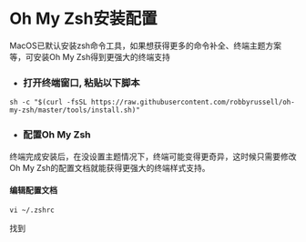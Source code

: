 # Oh My Zsh安装配置

MacOS已默认安装zsh命令工具，如果想获得更多的命令补全、终端主题方案等，可安装Oh My Zsh得到更强大的终端支持

* ### 打开终端窗口, 粘贴以下脚本

```
sh -c "$(curl -fsSL https://raw.githubusercontent.com/robbyrussell/oh-my-zsh/master/tools/install.sh)"
```

* ### 配置Oh My Zsh

终端完成安装后，在没设置主题情况下，终端可能变得更奇异，这时候只需要修改Oh My Zsh的配置文档就能获得更强大的终端样式支持。

#### 编辑配置文档

```
vi ~/.zshrc
```

找到

